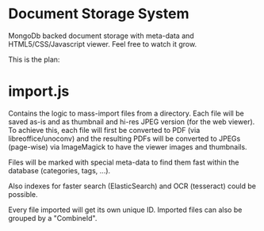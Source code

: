 Document Storage System
===

MongoDb backed document storage with meta-data and HTML5/CSS/Javascript viewer.
Feel free to watch it grow.

This is the plan:

import.js
===

Contains the logic to mass-import files from a directory. Each file will be saved as-is and as thumbnail and hi-res JPEG version (for the web viewer).
To achieve this, each file will first be converted to PDF (via libreoffice/unoconv) and the resulting PDFs will be converted to JPEGs (page-wise) via ImageMagick to have the viewer images and thumbnails.

Files will be marked with special meta-data to find them fast within the database (categories, tags, ...).

Also indexes for faster search (ElasticSearch) and OCR (tesseract) could be possible.

Every file imported will get its own unique ID. Imported files can also be grouped by a "CombineId".
